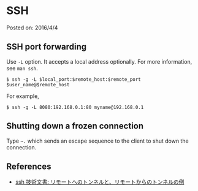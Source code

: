 # SSH

Posted on: 2016/4/4


## SSH port forwarding

Use `-L` option. It accepts a local address optionally.
For more information, see `man ssh`.

```
$ ssh -g -L $local_port:$remote_host:$remote_port $user_name@$remote_host
```

For example,

```
$ ssh -g -L 8080:192.168.0.1:80 myname@192.168.0.1
```


## Shutting down a frozen connection

Type `~.` which sends an escape sequence to the client
to shut down the connection.


## References

- [ssh 技術文書: リモートへのトンネルと、リモートからのトンネルの例](http://www.xdip.com/?id=ssh-tunnel)
